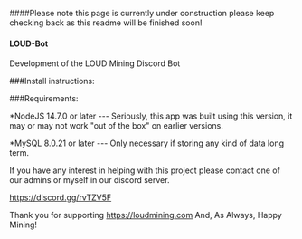 ####Please note this page is currently under construction please keep checking back as this readme will be finished soon!

#### LOUD-Bot
Development of the LOUD Mining Discord Bot

###Install instructions:

###Requirements:

  *NodeJS 14.7.0 or later --- Seriously, this app was built using this version, it may or may not work "out of the box" on earlier versions.
  
  *MySQL 8.0.21 or later  --- Only necessary if storing any kind of data long term.





If you have any interest in helping with this project please contact one of our admins or myself in our discord server.

https://discord.gg/rvTZV5F

Thank you for supporting https://loudmining.com And, As Always, Happy Mining!
